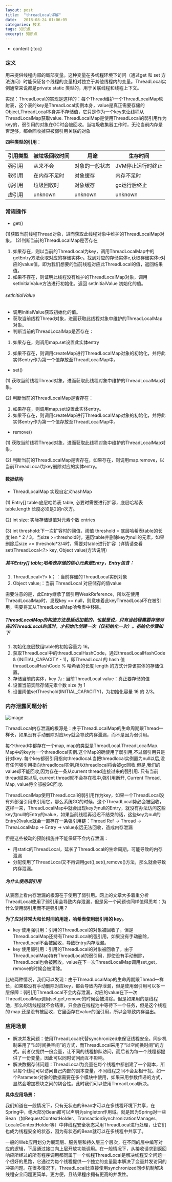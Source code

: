 ```yaml
---
layout: post
title:  "threadLocal详解"
date:   2018-08-24 01:06:05
categories: 技术
tags: 知识点
excerpt: 知识点
---
```



* content
{:toc}

### 定义

用来提供线程内部的局部变量。这种变量在多线程环境下访问（通过get 和 set 方法访问）时能保证各个线程的变量相对独立于其他线程内的变量。ThreadLocal实例通常来说都是private static 类型的，用于关联线程和线程上下文。


实现：ThreadLocal的实现是这样的：每个Thread维护一个ThreadLocalMap映射表，这个表的key是ThreadLocal实例本身，value是真正需要存储的Object,ThreadLocal本身并不存储值，它只是作为一个key来让线程从ThreadLocalMap获取value. ThreadLocalMap是使用ThreadLocal的弱引用作为key的，弱引用的对象在GC时会被回收。当垃圾收集器工作时，无论当前内存是否足够，都会回收掉只被弱引用关联的对象

**四种类型的引用**：

引用类型 | 被垃圾回收时间 | 用途 | 生存时间
---|--- | --- | ---
强引用 | 从来不会 | 对象的一般状态 | JVM停止运行时终止
软引用 | 在内存不足时 | 对象缓存 | 内存不足时
弱引用 | 垃圾回收时 | 对象缓存| gc运行后终止
虚引用 | unknown | unknown | unknown

### 常规操作

- get()

(1)获取当前线程Thread对象，进而获取此线程对象中维护的ThreadLocalMap对象。
(2)判断当前的ThreadLocalMap是否存在
   
1. 如果存在，则以当前的ThreadLocal为key，调用ThreadLocalMap中的getEntry方法获取对应的存储实体e。找到对应的存储实体e,获取存储实体e对应的value值，即为我们想要的当前线程对应此ThreadLocal的值，返回结果值。
2. 如果不存在，则证明此线程没有维护的ThreadLocalMap对象，调用setInitialValue方法进行初始化。返回 setInitialValue 初始化的值。

###### setInitialValue

- 调用initialValue获取初始化的值。
- 获取当前线程Thread对象，进而获取此线程对象中维护的ThreadLocalMap对象。
- 判断当前的ThreadLocalMap是否存在：

1.   如果存在，则调用map.set设置此实体entry

2.   如果不存在，则调用createMap进行ThreadLocalMap对象的初始化，并将此实体entry作为第一个值存放至ThreadLocalMap中。

- set()

(1) 获取当前线程Thread对象，进而获取此线程对象中维护的ThreadLocalMap对象。

(2) 判断当前的ThreadLocalMap是否存在：

  1. 如果存在，则调用map.set设置此实体entry。
  2. 如果不存在，则调用createMap进行ThreadLocalMap对象的初始化，并将此实体entry作为第一个值存放至ThreadLocalMap中。

- remove()

(1) 获取当前线程Thread对象，进而获取此线程对象中维护的ThreadLocalMap对象。

(2) 判断当前的ThreadLocalMap是否存在，如果存在，则调用map.remove，以当前ThreadLocal为key删除对应的实体entry。

####  数据结构

- ThreadLocalMap 实现自定义hashMap

(1) Entry[] table:底层哈希表 table, 必要时需要进行扩容，底层哈希表 table.length 长度必须是2的n次方。

(2) int size: 实际存储键值对元素个数 entries

(3) int threshold:下一次扩容时的阈值，阈值 threshold = 底层哈希表table的长度 len * 2 / 3。当size >=threshold时，遍历table并删除key为null的元素，如果删除后size >= threshold*3/4时，需要对table进行扩容（详情请查看set(ThreadLocal<?> key, Object value)方法说明）
  
##### 其中Entry[] table;哈希表存储的核心元素是Entry，Entry包含：

1. ThreadLocal<?> k；：当前存储的ThreadLocal实例对象
2. Object value;：当前 ThreadLocal 对应储存的值value

需要注意的是，此Entry继承了弱引用WeakReference，所以在使用ThreadLocalMap时，发现key == null，则意味着此keyThreadLocal不在被引用，需要将其从ThreadLocalMap哈希表中移除。

##### ThreadLocalMap的构造方法是延迟加载的，也就是说，只有当线程需要存储对应的ThreadLocal的值时，才初始化创建一次（仅初始化一次）。初始化步骤如下
1. 初始化底层数组table的初始容量为 16。
2. 获取ThreadLocal中的threadLocalHashCode，通过threadLocalHashCode & (INITIAL_CAPACITY - 1)，即ThreadLocal 的 hash 值 threadLocalHashCode  % 哈希表的长度 length 的方式计算该实体的存储位置。
3. 存储当前的实体，key 为 : 当前ThreadLocal value：真正要存储的值
4. 设置当前实际存储元素个数 size 为 1
5. 设置阈值setThreshold(INITIAL_CAPACITY)，为初始化容量 16 的 2/3。

### 内存泄露问题分析

![image](https://ws1.sinaimg.cn/large/b1eb59d9ly1fwwk2975muj20ju0b777j.jpg)

ThreadLocal内存泄漏的根源是：由于ThreadLocalMap的生命周期跟Thread一样长，如果没有手动删除对应key就会导致内存泄漏，而不是因为弱引用。

每个thread中都存在一个map, map的类型是ThreadLocal.ThreadLocalMap. Map中的key为一个threadlocal实例.这个Map的确使用了弱引用,不过弱引用只是针对key. 每个key都弱引用指向threadlocal.当把threadlocal实例置为null以后,没有任何强引用指向threadlocal实例,所以threadlocal将会被gc回收.但是,我们的value却不能回收,因为存在一条从current thread连接过来的强引用. 只有当前thread结束以后, current thread就不会存在栈中,强引用断开, Current Thread, Map, value将全部被GC回收.

ThreadLocalMap使用ThreadLocal的弱引用作为key，如果一个ThreadLocal没有外部强引用来引用它，那么系统GC的时候，这个ThreadLocal势必会被回收，这样一来，ThreadLocalMap中就会出现key为null的Entry，就没有办法访问这些key为null的Entry的value，如果当前线程再迟迟不结束的话，这些key为null的Entry的value就会一直存在一条强引用链：Thread Ref -> Thread -> ThreaLocalMap -> Entry -> value永远无法回收，造成内存泄漏

但是这些被动的预防措施并不能保证不会内存泄漏：

- 用static的ThreadLocal，延长了ThreadLocal的生命周期，可能导致的内存泄漏
- 分配使用了ThreadLocal又不再调用get(),set(),remove()方法，那么就会导致内存泄漏。

##### 为什么使用弱引用

从表面上看内存泄漏的根源在于使用了弱引用。网上的文章大多着重分析ThreadLocal使用了弱引用会导致内存泄漏，但是另一个问题也同样值得思考：为什么使用弱引用而不是强引用？

**为了应对非常大和长时间的用途，哈希表使用弱引用的 key。**

- key 使用强引用：引用的ThreadLocal的对象被回收了，但是ThreadLocalMap还持有ThreadLocal的强引用，如果没有手动删除，ThreadLocal不会被回收，导致Entry内存泄漏。
- key 使用弱引用：引用的ThreadLocal的对象被回收了，由于ThreadLocalMap持有ThreadLocal的弱引用，即使没有手动删除，ThreadLocal也会被回收。value在下一次ThreadLocalMap调用set,get，remove的时候会被清除。

比较两种情况，我们可以发现：由于ThreadLocalMap的生命周期跟Thread一样长，如果都没有手动删除对应key，都会导致内存泄漏，但是使用弱引用可以多一层保障：弱引用ThreadLocal不会内存泄漏，对应的value在下一次ThreadLocalMap调用set,get,remove的时候会被清除。但是如果用的是线程池，那么的话线程就不会结束，只会放在线程池中等待下一个任务，但是这个线程的 map 还是没有被回收，它里面存在value的强引用，所以会导致内存溢出。

### 应用场景

- 解决并发问题：使用ThreadLocal代替synchronized来保证线程安全。同步机制采用了“以时间换空间”的方式，而ThreadLocal采用了“以空间换时间”的方式。前者仅提供一份变量，让不同的线程排队访问，而后者为每一个线程都提供了一份变量，因此可以同时访问而互不影响。
- 解决数据存储问题：ThreadLocal为变量在每个线程中都创建了一个副本，所以每个线程可以访问自己内部的副本变量，不同线程之间不会互相干扰。如一个Parameter对象的数据需要在多个模块中使用，如果采用参数传递的方式，显然会增加模块之间的耦合性。此时我们可以使用ThreadLocal解决。

**具体应用场景：**

我们知道在一般情况下，只有无状态的Bean才可以在多线程环境下共享，在Spring中，绝大部分Bean都可以声明为singleton作用域。就是因为Spring对一些Bean（如RequestContextHolder、TransactionSynchronizationManager、LocaleContextHolder等）中非线程安全状态采用ThreadLocal进行处理，让它们也成为线程安全的状态，因为有状态的Bean就可以在多线程中共享了。

一般的Web应用划分为展现层、服务层和持久层三个层次，在不同的层中编写对应的逻辑，下层通过接口向上层开放功能调用。在一般情况下，从接收请求到返回响应所经过的所有程序调用都同属于一个线程ThreadLocal是解决线程安全问题一个很好的思路，它通过为每个线程提供一个独立的变量副本解决了变量并发访问的冲突问题。在很多情况下，ThreadLocal比直接使用synchronized同步机制解决线程安全问题更简单，更方便，且结果程序拥有更高的并发性。
